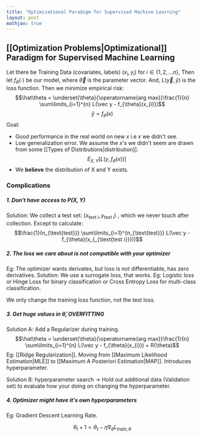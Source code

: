 ```yaml
---
title: "Optimizational Paradigm for Supervised Machine Learning"
layout: post
mathjax: true
---
```


## [[Optimization Problems|Optimizational]] Paradigm for Supervised Machine Learning

Let there be Training Data (covariates, labels) $(x_{i}, y_{i})$ for $i \in \{1,2,... n\}$,
Then let $f_{\theta}(\cdot)$ be our model, where $\vec \theta$ is the parameter vector.
And, $L(\vec{y}, \hat{y})$ is the loss function.
Then we minimize empirical risk:$$\hat\theta = \underset{\theta}{\operatorname{arg max}}\frac{1}{n} \sum\limits_{i=1}^{n} L(\vec y - f_{\theta}(x_{i}))$$
$$\hat y= f_{\hat \theta}(x)$$
Goal:
- Good performance in the real world on new $x$ i.e $x$ we didn't see.
- Low generalization error. We assume the $x$'s we didn't seem are drawn from some [[Types of Distributions|distribution]].$$E_{X,Y}[L(y,f_{\hat \theta}(x))]$$
- We __believe__ the distribution of X and Y exists.


### Complications
##### 1. Don't have access to $P(X,Y)$

Solution: We collect a test set: $(x_{\text{text i}}, y_{\text{text i}})$ , which we never touch after collection.
Except to calculate:
$$\frac{1}{n_{\text{test}}} \sum\limits_{i=1}^{n_{\text{test}}} L(\vec y - f_{\theta}(x_{_{\text{test i}}}))$$

##### 2. The loss we care about is not compatible with your optimizer

Eg: The optimizer wants derivates, but loss is not differentiable, has zero derivatives.
Solution: We use a surrogate loss, that works.
Eg: Logistic loss or Hinge Loss for binary classification or Cross Entropy Loss for multi-class classification.

We only change the training loss function, not the test loss.

##### 3. Get huge values in $\hat \theta$, OVERFITTING

Solution A: Add a Regularizer during training. 
$$\hat\theta = \underset{\theta}{\operatorname{arg max}}\frac{1}{n} \sum\limits_{i=1}^{n} L(\vec y - f_{\theta}(x_{i})) + R(\theta)$$
Eg: [[Ridge Regularization]].
	Moving from [[Maximum Likelihood Estimation|MLE]] to [[Maximum A Posteriori Estimation|MAP]].
	Introduces hyperparameter.

Solution B: hyperparameter search -> Hold out additional data
(Validation set) to evaluate how your doing on changing the hyperparameter.


##### 4. Optimizer might have it's own hyperparameters

Eg: Gradient Descent Learning Rate.

$$θ_t+1 = θ_t − η∇_θL_{train, \theta}$$
